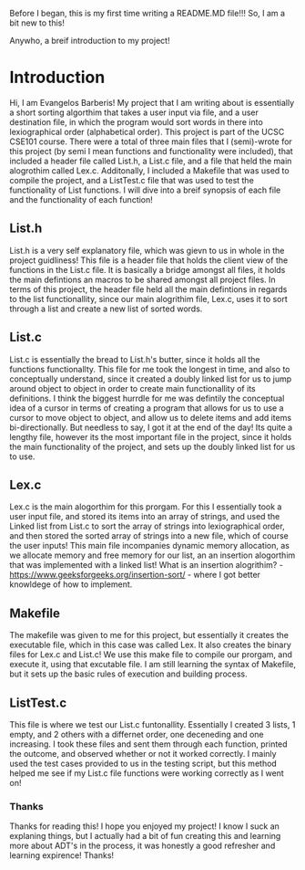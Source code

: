 Before I began, this is my first time writing a README.MD file!!! So, I am a bit new to this!

Anywho, a breif introduction to my project!

# Introduction
Hi, I am Evangelos Barberis! My project that I am writing about is essentially a short sorting algorthim that takes a user input via file, and a user destination file, in which the program would sort words in there into lexiographical order (alphabetical order). This project is part of the UCSC CSE101 course. There were a total of three main files that I (semi)-wrote for this project (by semi I mean functions and functionality were included), that included a header file called List.h, a List.c file, and a file that held the main alogrothim called Lex.c. Additonally, I included a Makefile that was used to compile the project, and a ListTest.c file that was used to test the functionality of List functions. I will dive into a breif synopsis of each file and the functionality of each function!

## List.h
List.h is a very self explanatory file, which was gievn to us in whole in the project guidliness! This file is a header file that holds the client view of the functions in the List.c file. It is basically a bridge amongst all files, it holds the main defintions an macros to be shared amongst all project files. In terms of this project, the header file held all the main defintions in regards to the list functionallity, since our main alogrithim file, Lex.c, uses it to sort through a list and create a new list of sorted words.

## List.c
List.c is essentially the bread to List.h's butter, since it holds all the functions functionallty. This file for me took the longest in time, and also to conceptually understand, since it created a doubly linked list for us to jump around object to object in order to create main functionallity of its definitions. I think the biggest hurrdle for me was defintily the conceptual idea of a cursor in terms of creating a program that allows for us to use a cursor to move object to object, and allow us to delete items and add items bi-directionally. But needless to say, I got it at the end of the day!
Its quite a lengthy file, however its the most important file in the project, since it holds the main functionality of the project, and sets up the doubly linked list for us to use.

## Lex.c
Lex.c is the main alogorthim for this prorgam. For this I essentially took a user input file, and stored its items into an array of strings, and used the Linked list from List.c to sort the array of strings into lexiographical order, and then stored the sorted array of strings into a new file, which of course the user inputs! This main file incompanies dynamic memory allocation, as we allocate memory and free memory for our list, an an insertion alogorthim that was implemented with a linked list!
What is an insertion alogrithim? - https://www.geeksforgeeks.org/insertion-sort/ - where I got better knowldege of how to implement. 

## Makefile
The makefile was given to me for this project, but essentially it creates the executable file, which in this case was called Lex. It also creates the binary files for Lex.c and List.c! We use this make file to compile our prorgam, and execute it, using that excutable file.
I am still learning the syntax of Makefile, but it sets up the basic rules of execution and building process.

## ListTest.c
This file is where we test our List.c funtonallity. Essentially I created 3 lists, 1 empty, and 2 others with a differnet order, one deceneding and one increasing. I took these files and sent them through each function, printed the outcome, and observed whether or not it worked correctly. 
I mainly used the test cases provided to us in the testing script, but this method helped me see if my List.c file functions were working correctly as I went on!

### Thanks
Thanks for reading this! I hope you enjoyed my project! I know I suck an explaning things, but I actually had a bit of fun creating this and learning more about ADT's in the process, it was honestly a good refresher and learning expirence! Thanks!